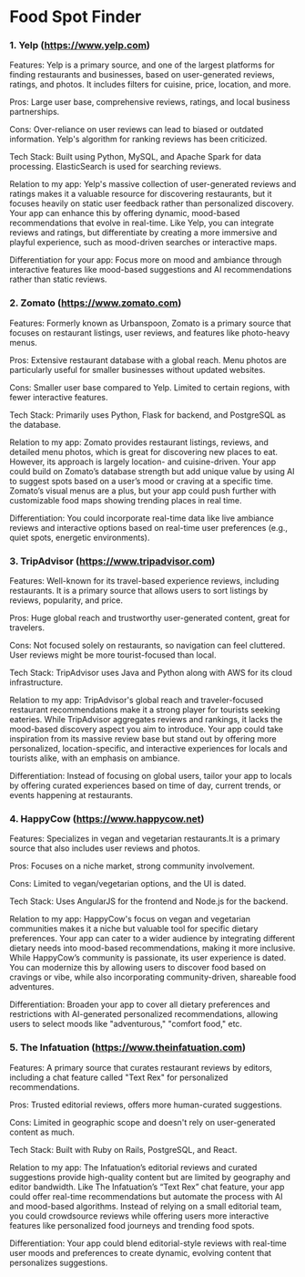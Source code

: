 # Food Spot Finder

### 1. Yelp (https://www.yelp.com)
 
  Features: Yelp is a primary source, and one of the largest platforms for finding restaurants and businesses, based on user-generated reviews, ratings, and photos. It includes filters for cuisine, price, location, and more.
 
  Pros: Large user base, comprehensive reviews, ratings, and local business partnerships.
  
  Cons: Over-reliance on user reviews can lead to biased or outdated information. Yelp's algorithm for ranking reviews has been criticized.
 
  Tech Stack: Built using Python, MySQL, and Apache Spark for data processing. ElasticSearch is used for searching reviews.

  Relation to my app: Yelp's massive collection of user-generated reviews and ratings makes it a valuable resource for discovering restaurants, but it focuses heavily on static user feedback rather than personalized discovery. Your app can enhance this by offering dynamic, mood-based recommendations that evolve in real-time. Like Yelp, you can integrate reviews and ratings, but differentiate by creating a more immersive and playful experience, such as mood-driven searches or interactive maps.

  Differentiation for your app: Focus more on mood and ambiance through interactive features like mood-based suggestions and AI recommendations rather than static reviews.

### 2. Zomato (https://www.zomato.com)
 
 Features: Formerly known as Urbanspoon, Zomato is a primary source that focuses on restaurant listings, user reviews, and features like photo-heavy menus.
 
 Pros: Extensive restaurant database with a global reach. Menu photos are particularly useful for smaller businesses without updated websites.
 
 Cons: Smaller user base compared to Yelp. Limited to certain regions, with fewer interactive features.
 
 Tech Stack: Primarily uses Python, Flask for backend, and PostgreSQL as the database.

 Relation to my app: Zomato provides restaurant listings, reviews, and detailed menu photos, which is great for discovering new places to eat. However, its approach is largely location- and cuisine-driven. Your app could build on Zomato’s database strength but add unique value by using AI to suggest spots based on a user’s mood or craving at a specific time. Zomato’s visual menus are a plus, but your app could push further with customizable food maps showing trending places in real time​.
  
 Differentiation: You could incorporate real-time data like live ambiance reviews and interactive options based on real-time user preferences (e.g., quiet spots, energetic environments).

### 3. TripAdvisor (https://www.tripadvisor.com)

Features: Well-known for its travel-based experience reviews, including restaurants. It is a primary source that allows users to sort listings by reviews, popularity, and price.

Pros: Huge global reach and trustworthy user-generated content, great for travelers.

Cons: Not focused solely on restaurants, so navigation can feel cluttered. User reviews might be more tourist-focused than local.

Tech Stack: TripAdvisor uses Java and Python along with AWS for its cloud infrastructure.

Relation to my app: TripAdvisor's global reach and traveler-focused restaurant recommendations make it a strong player for tourists seeking eateries. While TripAdvisor aggregates reviews and rankings, it lacks the mood-based discovery aspect you aim to introduce. Your app could take inspiration from its massive review base but stand out by offering more personalized, location-specific, and interactive experiences for locals and tourists alike, with an emphasis on ambiance.

Differentiation: Instead of focusing on global users, tailor your app to locals by offering curated experiences based on time of day, current trends, or events happening at restaurants.

### 4. HappyCow (https://www.happycow.net)

Features: Specializes in vegan and vegetarian restaurants.It is a primary source that also includes user reviews and photos.

Pros: Focuses on a niche market, strong community involvement.

Cons: Limited to vegan/vegetarian options, and the UI is dated.

Tech Stack: Uses AngularJS for the frontend and Node.js for the backend.

Relation to my app: HappyCow's focus on vegan and vegetarian communities makes it a niche but valuable tool for specific dietary preferences. Your app can cater to a wider audience by integrating different dietary needs into mood-based recommendations, making it more inclusive. While HappyCow’s community is passionate, its user experience is dated. You can modernize this by allowing users to discover food based on cravings or vibe, while also incorporating community-driven, shareable food adventures.

Differentiation: Broaden your app to cover all dietary preferences and restrictions with AI-generated personalized recommendations, allowing users to select moods like "adventurous," "comfort food," etc.

### 5. The Infatuation (https://www.theinfatuation.com)

Features: A primary source that curates restaurant reviews by editors, including a chat feature called "Text Rex" for personalized recommendations.

Pros: Trusted editorial reviews, offers more human-curated suggestions.

Cons: Limited in geographic scope and doesn't rely on user-generated content as much.

Tech Stack: Built with Ruby on Rails, PostgreSQL, and React.

Relation to my app: The Infatuation’s editorial reviews and curated suggestions provide high-quality content but are limited by geography and editor bandwidth. Like The Infatuation’s “Text Rex” chat feature, your app could offer real-time recommendations but automate the process with AI and mood-based algorithms. Instead of relying on a small editorial team, you could crowdsource reviews while offering users more interactive features like personalized food journeys and trending food spots​.

Differentiation: Your app could blend editorial-style reviews with real-time user moods and preferences to create dynamic, evolving content that personalizes suggestions.






